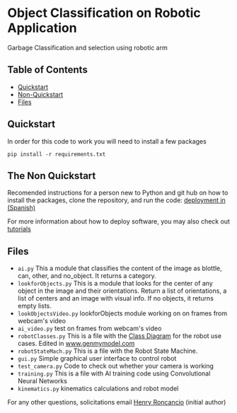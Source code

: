 # Object Classification on Robotic Application

Garbage Classification and selection using robotic arm

## Table of Contents

- [Quickstart](#quickstart)
- [Non-Quickstart](#the-non-quickstart)
- [Files](#files)


## Quickstart 

In order for this code to work you will need to install a few packages 

```shell script
pip install -r requirements.txt
```
## The Non Quickstart


Recomended instructions for a person new to Python and git hub on how to install the packages, clone the repository, and run the code: [deployment in (Spanish)](https://github.com/roncanciovl/objectclassification/blob/main/deployment.md)

For more information about how to deploy software, you may also check out [tutorials](https://github.com/roncanciovl/objectclassification/blob/main/tutorials.md)

## Files


- `ai.py` This a module that classifies the content of the image as blottle, can, other, and no_object. It returns a category.
- `lookforObjects.py` This is a module that looks for the center of any object in the image and their orientations. Return a list of orientations, a list of centers and an image with visual info. If no objects, it returns empty lists.
- `lookObjectsVideo.py` lookforObjects module working on on frames from webcam's video
- `ai_video.py` test on frames from webcam's video
- `robotClasses.py` This is a file with the [Class Diagram](https://app.genmymodel.com/personal/projects/_cYSoYGWiEe2ck8ytUMEi6A) for the robot use cases. Edited in www.genmymodel.com  
- `robotStateMach.py` This is a file with the Robot State Machine.
- `gui.py` Simple graphical user interface to control robot
- `test_camera.py` Code to check out whether your camera is working
- `training.py` This is a file with AI training code using Convolutional Neural Networks
- `kinematics.py` kinematics calculations and robot model


For any other questions, solicitations email [Henry Roncancio](mailto:henryroncanciovelandia@gmail.com) (initial author)